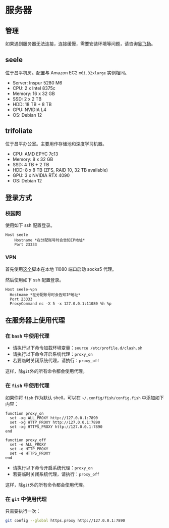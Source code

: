 # 服务器

## 管理

如果遇到服务器无法连接，连接缓慢，需要安装环境等问题，请咨询[吴飞扬](mailto:1308642003@qq.com)。

## seele

位于昌平机房。配置与 Amazon EC2 `m6i.32xlarge` 实例相同。

- Server: Inspur 5280 M6
- CPU: 2 x Intel 8375c
- Memory: 16 x 32 GB
- SSD: 2 x 2 TB
- HDD: 18 TB + 8 TB
- GPU: NVIDIA L4
- OS: Debian 12

## trifoliate

位于昌平办公室。主要用作存储池和深度学习机器。

- CPU: AMD EPYC 7c13
- Memory: 8 x 32 GB
- SSD: 4 TB + 2 TB
- HDD: 8 x 8 TB (ZFS, RAID 10, 32 TB available)
- GPU: 3 x NVIDIA RTX 4090
- OS: Debian 12

## 登录方式

### 校园网

使用如下 ssh 配置登录。

```ssh-config
Host seele
	Hostname *在分配账号时会告知IP地址*
	Port 23333
```

### VPN

首先使用[这个](https://gist.github.com/youweizhuo/aea674cac7d79dcdb02b42f3a0985536)脚本在本地 11080 端口启动 socks5 代理。

然后使用如下 ssh 配置登录。

```ssh-config
Host seele-vpn
  Hostname *在分配账号时会告知IP地址*
  Port 23333
  ProxyCommand nc -X 5 -x 127.0.0.1:11080 %h %p
```

## 在服务器上使用代理

### 在 `bash` 中使用代理

- 请执行以下命令加载环境变量：`source /etc/profile.d/clash.sh`
- 请执行以下命令开启系统代理：`proxy_on`
- 若要临时关闭系统代理，请执行：`proxy_off`

这样，除`git`外的所有命令都会使用代理。

### 在 `fish` 中使用代理

如果你将 `fish` 作为默认 shell，可以在 `~/.config/fish/config.fish` 中添加如下内容：

```fish
function proxy_on
  set -xg ALL_PROXY http://127.0.0.1:7890
  set -xg HTTP_PROXY http://127.0.0.1:7890
  set -xg HTTPS_PROXY http://127.0.0.1:7890
end

function proxy_off
  set -e ALL_PROXY
  set -e HTTP_PROXY
  set -e HTTPS_PROXY
end
```

- 请执行以下命令开启系统代理：`proxy_on`
- 若要临时关闭系统代理，请执行：`proxy_off`

这样，除`git`外的所有命令都会使用代理。

### 在 `git` 中使用代理

只需要执行一次：

```bash
git config --global https.proxy http://127.0.0.1:7890
```
